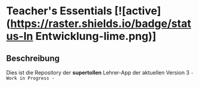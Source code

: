 
# Teacher's Essentials [![active](https://raster.shields.io/badge/status-In Entwicklung-lime.png)]

## Beschreibung
Dies ist die Repository der **supertollen** Lehrer-App
der aktuellen Version 3
` - Work in Progress - `
